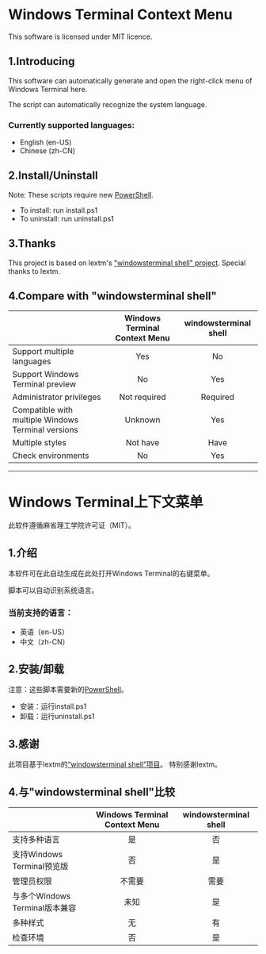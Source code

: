 # Windows Terminal Context Menu
This software is licensed under MIT licence.

## 1.Introducing

This software can automatically generate and open the right-click menu of Windows Terminal here.

The script can automatically recognize the system language.
### Currently supported languages:
- English (en-US)
- Chinese (zh-CN)

## 2.Install/Uninstall

Note: These scripts require new [PowerShell](https://github.com/PowerShell/PowerShell).
- To install: run install.ps1
- To uninstall: run uninstall.ps1

## 3.Thanks

This project is based on lextm's ["windowsterminal shell" project](https://github.com/lextm/windowsterminal-shell).
Special thanks to lextm.

## 4.Compare with "windowsterminal shell"
| | Windows Terminal Context Menu | windowsterminal shell |
| :- | :-: | :-: |
| Support multiple languages | Yes | No |
| Support Windows Terminal preview | No | Yes |
| Administrator privileges | Not required | Required |
| Compatible with multiple Windows Terminal versions | Unknown | Yes |
| Multiple styles | Not have | Have |
| Check environments | No | Yes |

---

# Windows Terminal上下文菜单
此软件遵循麻省理工学院许可证（MIT）。

## 1.介绍

本软件可在此自动生成在此处打开Windows Terminal的右键菜单。

脚本可以自动识别系统语言。
### 当前支持的语言：
- 英语（en-US）
- 中文（zh-CN）

## 2.安装/卸载

注意：这些脚本需要新的[PowerShell](https://github.com/PowerShell/PowerShell)。
- 安装：运行install.ps1
- 卸载：运行uninstall.ps1

## 3.感谢

此项目基于lextm的[“windowsterminal shell”项目](https://github.com/lextm/windowsterminal-shell)。
特别感谢lextm。

## 4.与"windowsterminal shell"比较
| | Windows Terminal Context Menu | windowsterminal shell |
| :- | :-: | :-: |
| 支持多种语言 | 是 | 否 |
| 支持Windows Terminal预览版 | 否 | 是 |
| 管理员权限 | 不需要 | 需要 |
| 与多个Windows Terminal版本兼容 | 未知 | 是 |
| 多种样式 | 无 | 有 |
| 检查环境 | 否 | 是 |
